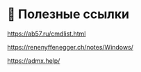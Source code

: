 # 🔗 Полезные ссылки
https://ab57.ru/cmdlist.html

https://renenyffenegger.ch/notes/Windows/

https://admx.help/
